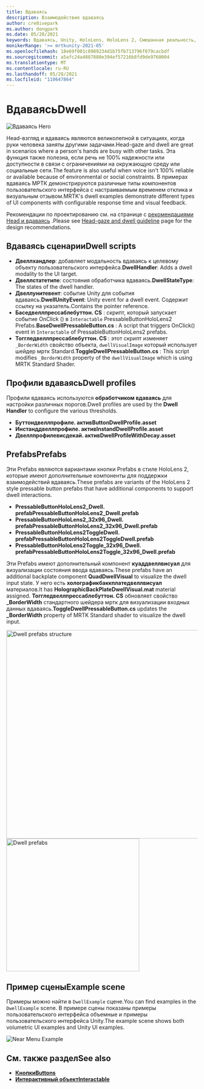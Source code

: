 ```yaml
---
title: Вдаваясь
description: Взаимодействие вдаваясь
author: cre8ivepark
ms.author: dongpark
ms.date: 05/20/2021
keywords: Вдаваясь, Unity, HoloLens, HoloLens 2, Смешанная реальность, разработка, МРТК
monikerRange: '>= mrtkunity-2021-05'
ms.openlocfilehash: 18e69f001c8989234d1b75fb713796f079cacbdf
ms.sourcegitcommit: a5afc24a4887880e394ef57216b8fd9de9760004
ms.translationtype: MT
ms.contentlocale: ru-RU
ms.lasthandoff: 05/28/2021
ms.locfileid: "110647864"
---
```

# <a name="dwell"></a><span data-ttu-id="8b752-104">Вдаваясь</span><span class="sxs-lookup"><span data-stu-id="8b752-104">Dwell</span></span>

![Вдаваясь Hero](../images/dwell/MRTK_UX_Dwell.png)

<span data-ttu-id="8b752-106">Head-взгляд и вдаваясь являются великолепной в ситуациях, когда руки человека заняты другими задачами.</span><span class="sxs-lookup"><span data-stu-id="8b752-106">Head-gaze and dwell are great in scenarios where a person's hands are busy with other tasks.</span></span> <span data-ttu-id="8b752-107">Эта функция также полезна, если речь не 100% надежности или доступности в связи с ограничениями на окружающую среду или социальные сети.</span><span class="sxs-lookup"><span data-stu-id="8b752-107">The feature is also useful when voice isn't 100% reliable or available because of environmental or social constraints.</span></span>
<span data-ttu-id="8b752-108">В примерах вдаваясь МРТК демонстрируются различные типы компонентов пользовательского интерфейса с настраиваемым временем отклика и визуальным отзывом.</span><span class="sxs-lookup"><span data-stu-id="8b752-108">MRTK's dwell examples demonstrate different types of UI components with configurable response time and visual feedback.</span></span>

<span data-ttu-id="8b752-109">Рекомендации по проектированию см. на странице с [рекомендациями Head и вдаваясь](/windows/mixed-reality/design/gaze-and-dwell-head) .</span><span class="sxs-lookup"><span data-stu-id="8b752-109">Please see [Head-gaze and dwell guideline](/windows/mixed-reality/design/gaze-and-dwell-head) page for the design recommendations.</span></span>

## <a name="dwell-scripts"></a><span data-ttu-id="8b752-110">Вдаваясь сценарии</span><span class="sxs-lookup"><span data-stu-id="8b752-110">Dwell scripts</span></span>

- <span data-ttu-id="8b752-111">**Двеллхандлер**: добавляет модальность вдаваясь к целевому объекту пользовательского интерфейса.</span><span class="sxs-lookup"><span data-stu-id="8b752-111">**DwellHandler**: Adds a dwell modality to the UI target.</span></span>
- <span data-ttu-id="8b752-112">**Двеллстатетипе**: состояния обработчика вдаваясь.</span><span class="sxs-lookup"><span data-stu-id="8b752-112">**DwellStateType**: The states of the dwell handler.</span></span>
- <span data-ttu-id="8b752-113">**Двеллунитевент**: событие Unity для события вдаваясь.</span><span class="sxs-lookup"><span data-stu-id="8b752-113">**DwellUnityEvent**: Unity event for a dwell event.</span></span> <span data-ttu-id="8b752-114">Содержит ссылку на указатель.</span><span class="sxs-lookup"><span data-stu-id="8b752-114">Contains the pointer reference.</span></span>
- <span data-ttu-id="8b752-115">**Баседвеллпрессаблебуттон. CS** : скрипт, который запускает событие OnClick () в `Interactable` PressableButtonHoloLens2 Prefabs.</span><span class="sxs-lookup"><span data-stu-id="8b752-115">**BaseDwellPressableButton.cs** : A script that triggers OnClick() event in `Interactable` of PressableButtonHoloLens2 prefabs.</span></span>
- <span data-ttu-id="8b752-116">**Тоггледвеллпрессаблебуттон. CS** : этот скрипт изменяет `_BorderWidth` свойство объекта, `dwellVisualImage` который использует шейдер мртк Standard.</span><span class="sxs-lookup"><span data-stu-id="8b752-116">**ToggleDwellPressableButton.cs** : This script modifies `_BorderWidth` property of the `dwellVisualImage` which is using MRTK Standard Shader.</span></span>

## <a name="dwell-profiles"></a><span data-ttu-id="8b752-117">Профили вдаваясь</span><span class="sxs-lookup"><span data-stu-id="8b752-117">Dwell profiles</span></span>
<span data-ttu-id="8b752-118">Профили вдаваясь используются **обработчиком вдаваясь** для настройки различных порогов.</span><span class="sxs-lookup"><span data-stu-id="8b752-118">Dwell profiles are used by the **Dwell Handler** to configure the various thresholds.</span></span>
- <span data-ttu-id="8b752-119">**Буттондвеллпрофиле. актив**</span><span class="sxs-lookup"><span data-stu-id="8b752-119">**ButtonDwellProfile.asset**</span></span>
- <span data-ttu-id="8b752-120">**Инстанддвеллпрофиле. актив**</span><span class="sxs-lookup"><span data-stu-id="8b752-120">**InstandDwellProfile.asset**</span></span>
- <span data-ttu-id="8b752-121">**Двеллпрофилевисдекай. актив**</span><span class="sxs-lookup"><span data-stu-id="8b752-121">**DwellProfileWithDecay.asset**</span></span>

## <a name="prefabs"></a><span data-ttu-id="8b752-122">Prefabs</span><span class="sxs-lookup"><span data-stu-id="8b752-122">Prefabs</span></span>

<span data-ttu-id="8b752-123">Эти Prefabs являются вариантами кнопки Prefabs в стиле HoloLens 2, которые имеют дополнительные компоненты для поддержки взаимодействий вдаваясь.</span><span class="sxs-lookup"><span data-stu-id="8b752-123">These prefabs are variants of the HoloLens 2 style pressable button prefabs that have additional components to support dwell interactions.</span></span>

- <span data-ttu-id="8b752-124">**PressableButtonHoloLens2_Dwell. prefab**</span><span class="sxs-lookup"><span data-stu-id="8b752-124">**PressableButtonHoloLens2_Dwell.prefab**</span></span>
- <span data-ttu-id="8b752-125">**PressableButtonHoloLens2_32x96_Dwell. prefab**</span><span class="sxs-lookup"><span data-stu-id="8b752-125">**PressableButtonHoloLens2_32x96_Dwell.prefab**</span></span>
- <span data-ttu-id="8b752-126">**PressableButtonHoloLens2ToggleDwell. prefab**</span><span class="sxs-lookup"><span data-stu-id="8b752-126">**PressableButtonHoloLens2ToggleDwell.prefab**</span></span>
- <span data-ttu-id="8b752-127">**PressableButtonHoloLens2Toggle_32x96_Dwell. prefab**</span><span class="sxs-lookup"><span data-stu-id="8b752-127">**PressableButtonHoloLens2Toggle_32x96_Dwell.prefab**</span></span>

<span data-ttu-id="8b752-128">Эти Prefabs имеют дополнительный компонент **куаддвеллвисуал** для визуализации состояния ввода вдаваясь.</span><span class="sxs-lookup"><span data-stu-id="8b752-128">These prefabs have an additional backplate component **QuadDwellVisual** to visualize the dwell input state.</span></span> <span data-ttu-id="8b752-129">У него есть **холографикбаккплатедвеллвисуал** материалов.</span><span class="sxs-lookup"><span data-stu-id="8b752-129">It has **HolographicBackPlateDwellVisual.mat** material assigned.</span></span> <span data-ttu-id="8b752-130">**Тоггледвеллпрессаблебуттон. CS** обновляет свойство **_BorderWidth** стандартного шейдера мртк для визуализации входных данных вдаваясь.</span><span class="sxs-lookup"><span data-stu-id="8b752-130">**ToggleDwellPressableButton.cs** updates the **_BorderWidth** property of MRTK Standard shader to visualize the dwell input.</span></span>

<img src="../images/dwell/MRTK_UX_Dwell_Prefabs_Structure.png" alt="Dwell prefabs structure" width="550px">
<img src="../images/dwell/MRTK_UX_Dwell_Prefabs.png" alt="Dwell prefabs" width="350px">

## <a name="example-scene"></a><span data-ttu-id="8b752-131">Пример сцены</span><span class="sxs-lookup"><span data-stu-id="8b752-131">Example scene</span></span>

<span data-ttu-id="8b752-132">Примеры можно найти в `DwellExample` сцене.</span><span class="sxs-lookup"><span data-stu-id="8b752-132">You can find examples in the `DwellExample` scene.</span></span> <span data-ttu-id="8b752-133">В примере сцены показаны примеры пользовательского интерфейса объемные и примеры пользовательского интерфейса Unity.</span><span class="sxs-lookup"><span data-stu-id="8b752-133">The example scene shows both volumetric UI examples and Unity UI examples.</span></span>

<img src="../images/dwell/MRTK_UX_Dwell_Examples.png" alt="Near Menu Example">

## <a name="see-also"></a><span data-ttu-id="8b752-134">См. также раздел</span><span class="sxs-lookup"><span data-stu-id="8b752-134">See also</span></span>

- [<span data-ttu-id="8b752-135">**Кнопки**</span><span class="sxs-lookup"><span data-stu-id="8b752-135">**Buttons**</span></span>](button.md)
- [<span data-ttu-id="8b752-136">**Интерактивный объект**</span><span class="sxs-lookup"><span data-stu-id="8b752-136">**Interactable**</span></span>](interactable.md)
